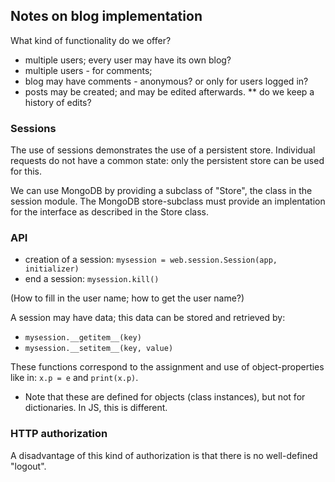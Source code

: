 ## Notes on blog implementation

What kind of functionality do we offer? 

* multiple users; every user may have its own blog?
* multiple users - for comments;
* blog may have comments - anonymous? or only for users logged in?
* posts may be created; and may be edited afterwards.
** do we keep a history of edits?


### Sessions

The use of sessions demonstrates the use of a persistent store. Individual requests do not have a common state: only the persistent store can be used for this.

We can use MongoDB by providing a subclass of "Store", the class in the session module. The MongoDB store-subclass must provide an implentation for the interface as described in the Store class.

### API

* creation of a session: `mysession = web.session.Session(app, initializer)`
* end a session: `mysession.kill()`

(How to fill in the user name; how to get the user name?)

A session may have data; this data can be stored and retrieved by:

* `mysession.__getitem__(key)`
* `mysession.__setitem__(key, value)`

These functions correspond to the assignment and use of object-properties like in: `x.p = e` and `print(x.p)`.

* Note that these are defined for objects (class instances), but not for dictionaries. In JS, this is different.

### HTTP authorization

A disadvantage of this kind of authorization is that there is no well-defined "logout".

